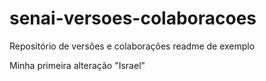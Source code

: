 # senai-versoes-colaboracoes
Repositório de versões e colaborações
readme de exemplo

Minha primeira alteração "Israel"